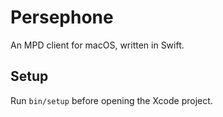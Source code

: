 # Persephone

An MPD client for macOS, written in Swift.

## Setup

Run `bin/setup` before opening the Xcode project.
